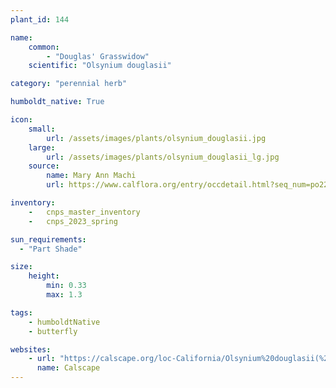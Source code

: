 ```yaml
---
plant_id: 144 

name: 
    common: 
        - "Douglas' Grasswidow"    
    scientific: "Olsynium douglasii"   

category: "perennial herb"

humboldt_native: True

icon: 
    small: 
        url: /assets/images/plants/olsynium_douglasii.jpg
    large: 
        url: /assets/images/plants/olsynium_douglasii_lg.jpg
    source: 
        name: Mary Ann Machi 
        url: https://www.calflora.org/entry/occdetail.html?seq_num=po228094

inventory: 
    -   cnps_master_inventory
    -   cnps_2023_spring

sun_requirements:
  - "Part Shade"

size:
    height: 
        min: 0.33 
        max: 1.3

tags: 
    - humboldtNative
    - butterfly

websites: 
    - url: "https://calscape.org/loc-California/Olsynium%20douglasii(%20)"
      name: Calscape
---
```

